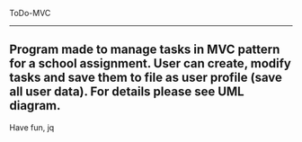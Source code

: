 ToDo-MVC

------------
Program made to manage tasks in MVC pattern for a school assignment.
User can create, modify tasks and save them to file as user profile (save all user data).
For details please see UML diagram.
------------
Have fun, jq
